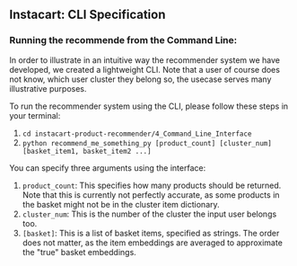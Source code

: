 ## Instacart: CLI Specification
### Running the recommende from the Command Line:
In order to illustrate in an intuitive way the recommender system we have  developed, we created a lightweight CLI. Note that a user of course does not know, which user cluster they belong so, the usecase serves many illustrative purposes.

To run the recommender system using the CLI, please follow these steps in your terminal:  
1. ```cd instacart-product-recommender/4_Command_Line_Interface```  
2. `python recommend_me_something_py [product_count] [cluster_num] [basket_item1, basket_item2 ...]`

You can specify three arguments using the interface:  
1. `product_count`: This specifies how many products should be returned. Note that this is currently not perfectly accurate, as some products in the basket might not be in the cluster item dictionary.  
2. `cluster_num`: This is the number of the cluster the input user belongs too.  
3. `[basket]`: This is a list of basket items, specified as strings. The order does not matter, as the item embeddings are averaged to approximate the "true" basket embeddings.


